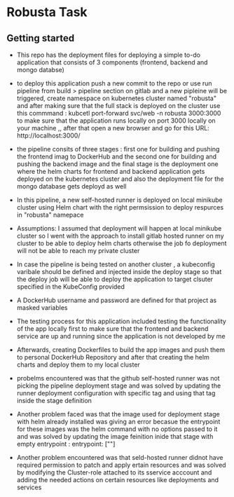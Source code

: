 # Robusta Task



## Getting started

- This repo has the deployment files for deploying a simple to-do application that consists of 3 components (frontend, backend and mongo databse)

- to deploy this application push a new commit to the repo or use run pipeline from build > pipeline section on gitlab and a new pipleine will be triggered, create namespace on kubernetes cluster named "robusta" and after making sure that the full stack is deployed on the cluster use this commmand : kubcetl port-forward svc/web -n robusta 3000:3000 to make sure that the application runs locally on port 3000 locally on your machine ,, after that open a new browser and go for this URL: http://localhost:3000/ 

- the pipeline consits of three stages : first one for building and pushing the frontend imag to DockerHub and the second one for building and pushing the backend image and the final stage is the deployment one where the helm charts for frontend and backend application gets deployed on the kubernetes cluster and also the deployment file for the mongo database gets deployd as well

- In this pipeline, a new self-hosted runner is deployed on local minikube cluster using Helm chart with the right permsission to deploy respurces in "robusta" namepace

- Assumptions: I assumed that deployment will happen at local minikube cluster so I went with the approach to install gitlab hosted runner on my cluster to be able to deploy helm charts otherwise the job fo deployment will not be able to reach my private cluster

- In case the pipeline is being tested on another cluster , a kubeconfig varibale should be defined and injected inside the deploy stage so that the deploy job will be able to deploy the application to target clsuter specified in the KubeConfig provided

- A DockerHub username and password are defined for that project as masked variables 

- The testing process for this application included testing the functionality of the app locally first to make sure that the frontend and backend service are up and running since the application is not developed by me 

- Afterwards, creating Dockerfiles to build the app images and push them to personal DockerHub Repository and after that creating the helm charts and deploy them to my local cluster

- probelms encountered was that the github self-hosted runner was not picking the pipeline deployment stage and was solved by updating the runner deployment configuration with specific tag and using that tag inside the stage definition 

- Another problem faced was that the image used for deployment stage  with helm already installed was giving an error becasue the entrypoint for these images was the helm command with no options passed to it and  was solved by updating the image feinition inide that stage with empty entrypoint :  entrypoint: [""]

- Another problem encountered was that seld-hosted runner didnot have required permission to patch and apply ertain resources and was solved by modifying the Cluster-role attached to its sservice acccount and adding the needed actions on certain resources like deployments and services



